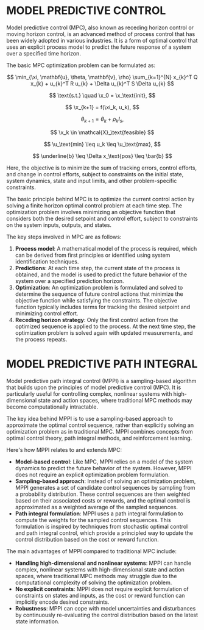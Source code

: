 # MODEL PREDICTIVE CONTROL

Model predictive control (MPC), also known as receding horizon control or moving horizon control, is an advanced method of process control that has been widely adopted in various industries. It is a form of optimal control that uses an explicit process model to predict the future response of a system over a specified time horizon.

The basic MPC optimization problem can be formulated as:

$$
\min_{\xi, \mathbf{u}, \theta, \mathbf{v}, \rho} \sum_{k=1}^{N} x_{k}^T Q x_{k} + u_{k}^T R u_{k} + \Delta u_{k}^T S \Delta u_{k}
$$

$$
\text{s.t.} \quad \x_0 = \x_\text{init},
$$

$$
\x_{k+1} = f(\xi_k, u_k),
$$

$$
\theta_{k+1} = \theta_k + \rho_k I_s,
$$

$$
\x_k \in \mathcal{X}_\text{feasible}
$$

$$
\u_\text{min} \leq u_k \leq \u_\text{max},
$$

$$
\underline{b} \leq \Delta x_\text{pos} \leq \bar{b}
$$

Here, the objective is to minimize the sum of tracking errors, control efforts, and change in control efforts, subject to constraints on the initial state, system dynamics, state and input limits, and other problem-specific constraints.


The basic principle behind MPC is to optimize the current control action by solving a finite horizon optimal control problem at each time step. The optimization problem involves minimizing an objective function that considers both the desired setpoint and control effort, subject to constraints on the system inputs, outputs, and states.

The key steps involved in MPC are as follows:

1. **Process model**: A mathematical model of the process is required, which can be derived from first principles or identified using system identification techniques.
2. **Predictions**: At each time step, the current state of the process is obtained, and the model is used to predict the future behavior of the system over a specified prediction horizon.
3. **Optimization**: An optimization problem is formulated and solved to determine the sequence of future control actions that minimize the objective function while satisfying the constraints. The objective function typically includes terms for tracking the desired setpoint and minimizing control effort.
4. **Receding horizon strategy**: Only the first control action from the optimized sequence is applied to the process. At the next time step, the optimization problem is solved again with updated measurements, and the process repeats.

# MODEL PREDICTIVE PATH INTEGRAL

Model predictive path integral control (MPPI) is a sampling-based algorithm that builds upon the principles of model predictive control (MPC). It is particularly useful for controlling complex, nonlinear systems with high-dimensional state and action spaces, where traditional MPC methods may become computationally intractable.

The key idea behind MPPI is to use a sampling-based approach to approximate the optimal control sequence, rather than explicitly solving an optimization problem as in traditional MPC. MPPI combines concepts from optimal control theory, path integral methods, and reinforcement learning.

Here's how MPPI relates to and extends MPC:

- **Model-based control**: Like MPC, MPPI relies on a model of the system dynamics to predict the future behavior of the system. However, MPPI does not require an explicit optimization problem formulation.
- **Sampling-based approach**: Instead of solving an optimization problem, MPPI generates a set of candidate control sequences by sampling from a probability distribution. These control sequences are then weighted based on their associated costs or rewards, and the optimal control is approximated as a weighted average of the sampled sequences.
- **Path integral formulation**: MPPI uses a path integral formulation to compute the weights for the sampled control sequences. This formulation is inspired by techniques from stochastic optimal control and path integral control, which provide a principled way to update the control distribution based on the cost or reward function.

The main advantages of MPPI compared to traditional MPC include:

- **Handling high-dimensional and nonlinear systems**: MPPI can handle complex, nonlinear systems with high-dimensional state and action spaces, where traditional MPC methods may struggle due to the computational complexity of solving the optimization problem.
- **No explicit constraints**: MPPI does not require explicit formulation of constraints on states and inputs, as the cost or reward function can implicitly encode desired constraints.
- **Robustness**: MPPI can cope with model uncertainties and disturbances by continuously re-evaluating the control distribution based on the latest state information.



